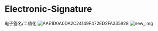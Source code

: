 # Electronic-Signature
电子签名/二值化
![AAE1D0A0DA2C24149F472ED2FA335928](https://user-images.githubusercontent.com/81543634/124382576-c467be00-dcfa-11eb-9535-f40476e95b58.jpg)
![new_img](https://user-images.githubusercontent.com/81543634/124382584-d0538000-dcfa-11eb-9716-d607badb7d9d.jpg)
